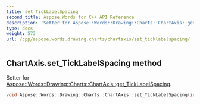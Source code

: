 ```yaml
---
title: set_TickLabelSpacing
second_title: Aspose.Words for C++ API Reference
description: 'Setter for Aspose::Words::Drawing::Charts::ChartAxis::get_TickLabelSpacing.'
type: docs
weight: 573
url: /cpp/aspose.words.drawing.charts/chartaxis/set_ticklabelspacing/
---
```

## ChartAxis.set_TickLabelSpacing method


Setter for [Aspose::Words::Drawing::Charts::ChartAxis::get_TickLabelSpacing](../get_ticklabelspacing/).

```cpp
void Aspose::Words::Drawing::Charts::ChartAxis::set_TickLabelSpacing(int32_t value)
```

